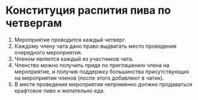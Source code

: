 # Конституция распития пива по четвергам

1. Мероприятие проводится каждый четверг.
1. Каждому члену чата дано право выдвигать место проведения очередного мероприятия.
1. Членом является каждый из участников чата.
1. Членство можно получить придя по приглашению члена на мероприятие, и получив поддержку большинства присутствующих на мероприятии членов (после этого добавляют в чатик).
1. В месте проведения мероприятия непременно должно продаваться крафтовое пиво и желательно еда.
